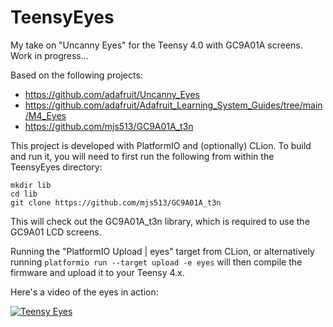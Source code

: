 # TeensyEyes

My take on "Uncanny Eyes" for the Teensy 4.0 with GC9A01A screens. Work in progress...

Based on the following projects:
  - https://github.com/adafruit/Uncanny_Eyes
  - https://github.com/adafruit/Adafruit_Learning_System_Guides/tree/main/M4_Eyes
  - https://github.com/mjs513/GC9A01A_t3n

This project is developed with PlatformIO and (optionally) CLion.
To build and run it, you will need to first run the following from within the TeensyEyes directory:
```
mkdir lib
cd lib
git clone https://github.com/mjs513/GC9A01A_t3n
```
This will check out the GC9A01A_t3n library, which is required to use the GC9A01 LCD screens.

Running the "PlatformIO Upload | eyes" target from CLion, or alternatively running
```platformio run --target upload -e eyes```
will then compile the firmware and upload it to your Teensy 4.x.

Here's a video of the eyes in action:
<br/>

[![Teensy Eyes](http://img.youtube.com/vi/Ke1SJ8-6zJw/0.jpg)](https://www.youtube.com/watch?v=Ke1SJ8-6zJw "Teensy Eyes")